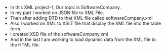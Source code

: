- In this XML project-1, Our topic is SoftwareCompany.
- In my part I worked on JSON file to XML File.
- Then after adding DTD to that XML file called softwareCompany.xml
- Also I worked on XML to XSLT file that display the XML file into the table form.
- I created XSD file of the softwareCompany.xml
- And in the last I am working to load dynamic data from the XML file to the HTML file.